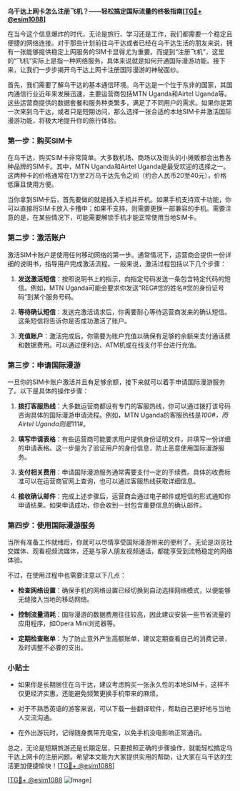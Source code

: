 **乌干达上网卡怎么注册飞机？——轻松搞定国际流量的终极指南[[TG💪+ @esim1088](https://t.me/s/esim1088)]**

在当今这个信息爆炸的时代，无论是旅行、学习还是工作，我们都需要一个稳定且便捷的网络连接。对于那些计划前往乌干达或者已经在乌干达生活的朋友来说，拥有一张能够提供稳定上网服务的SIM卡显得尤为重要。而提到“注册飞机”，这里的“飞机”实际上是指一种网络服务，具体来说就是如何开通国际漫游功能。接下来，让我们一步步揭开乌干达上网卡注册国际漫游的神秘面纱。

首先，我们需要了解乌干达的基本通信环境。乌干达是一个位于东非的国家，其国内通信行业近年来发展迅速，主要运营商包括MTN Uganda和Airtel Uganda等。这些运营商提供的数据套餐和服务种类繁多，满足了不同用户的需求。如果你是第一次来到乌干达，或者只是短期访问，那么选择一张合适的本地SIM卡并激活国际漫游功能，将极大地提升你的旅行体验。

### 第一步：购买SIM卡

在乌干达，购买SIM卡非常简单。大多数机场、商场以及街头的小摊贩都会出售各种品牌的SIM卡。其中，MTN Uganda和Airtel Uganda是最受欢迎的选择之一。这两种卡的价格通常在1万至2万乌干达先令之间（约合人民币20至40元），价格低廉且使用方便。

当你拿到SIM卡后，首先要做的就是插入手机并开机。如果手机支持双卡功能，你可以直接将SIM卡放入卡槽中；如果不支持，则需要更换一部兼容的手机。需要注意的是，在某些情况下，可能需要解锁手机才能正常使用当地SIM卡。

### 第二步：激活账户

激活SIM卡账户是使用任何移动网络的第一步。通常情况下，运营商会提供一份详细的说明书，指导用户完成激活流程。一般来说，激活过程包括以下几个步骤：

1. **发送激活短信**：按照说明书上的指示，向指定号码发送一条包含特定代码的短信。例如，MTN Uganda可能会要求你发送“REG#您的姓名#您的身份证号码”到某个服务号码。
   
2. **等待确认短信**：发送完激活请求后，你需要耐心等待运营商发来的确认短信。这条短信将告诉你是否成功激活了账户。

3. **充值账户**：激活完成后，你需要为账户充值以确保有足够的余额来支付通话费和数据费用。可以通过便利店、ATM机或在线支付平台进行充值。

### 第三步：申请国际漫游

一旦你的SIM卡账户激活并且有足够余额，接下来就可以着手申请国际漫游服务了。以下是具体的操作步骤：

1. **拨打客服热线**：大多数运营商都设有专门的客服热线，你可以通过拨打该号码咨询具体的国际漫游申请流程。例如，MTN Uganda的客服热线是*100#，而Airtel Uganda则是*111#。

2. **填写申请表格**：有些运营商可能要求用户提供身份证明文件，并填写一份详细的申请表格。这一步是为了验证用户的身份信息，防止恶意使用国际漫游服务。

3. **支付相关费用**：申请国际漫游服务通常需要支付一定的手续费。具体的收费标准可以在运营商官网上查询，也可以通过客服热线获取详细信息。

4. **接收确认邮件**：完成上述步骤后，运营商会通过电子邮件或短信的形式通知你申请结果。如果申请成功，你会收到一封包含重要信息的确认邮件。

### 第四步：使用国际漫游服务

当所有准备工作就绪后，你就可以尽情享受国际漫游带来的便利了。无论是浏览社交媒体、观看视频流媒体，还是与家人朋友视频通话，都能享受到流畅稳定的网络体验。

不过，在使用过程中也需要注意以下几点：

- **检查网络设置**：确保手机的网络设置已经切换到自动选择网络模式，以便能够无缝接入当地的移动网络。
  
- **控制流量消耗**：国际漫游的数据费用往往较高，因此建议安装一些节省流量的应用程序，如Opera Mini浏览器等。

- **定期检查账单**：为了防止意外产生高额账单，建议定期查看自己的消费记录，及时调整不必要的支出。

### 小贴士

- 如果你是长期居住在乌干达，建议考虑购买一张永久性的本地SIM卡，这样不仅更经济实惠，还能避免频繁更换手机带来的麻烦。
  
- 对于不熟悉英语的游客来说，可以下载一些翻译软件，帮助自己更好地与当地人交流沟通。

- 在外出游玩时，记得随身携带充电宝，以免手机没电影响正常通讯。

总之，无论是短期旅游还是长期定居，只要按照正确的步骤操作，就能轻松搞定乌干达上网卡的注册问题。希望本文能为大家提供实用的帮助，让大家在乌干达的生活更加便捷愉快！[[TG💪+ @esim1088](https://t.me/s/esim1088)]

[[TG💪+ @esim1088](https://t.me/s/esim1088) ![Image](https://i.postimg.cc/4NQfJmqS/Snipaste-2025-05-13-00-14-12.png)]